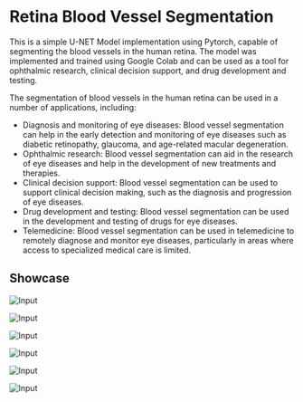 # Retina Blood Vessel Segmentation

This is a simple U-NET Model implementation using Pytorch, capable of segmenting the blood vessels in the human retina. The model was implemented and trained using Google Colab and can be used as a tool for ophthalmic research, clinical decision support, and drug development and testing.
 
 The segmentation of blood vessels in the human retina can be used in a number of applications, including:
 - Diagnosis and monitoring of eye diseases: Blood vessel segmentation can help in the early detection and monitoring of eye diseases such as diabetic retinopathy, glaucoma, and age-related macular degeneration.
 - Ophthalmic research: Blood vessel segmentation can aid in the research of eye diseases and help in the development of new treatments and therapies.
 - Clinical decision support: Blood vessel segmentation can be used to support clinical decision making, such as the diagnosis and progression of eye diseases.
 - Drug development and testing: Blood vessel segmentation can be used in the development and testing of drugs for eye diseases.
 - Telemedicine: Blood vessel segmentation can be used in telemedicine to remotely diagnose and monitor eye diseases, particularly in areas where access to specialized medical care is limited.




## Showcase

![Input](https://media.discordapp.net/attachments/910565001209724948/1074064789183156305/transferir_5.png)

![Input](https://media.discordapp.net/attachments/910565001209724948/1074064789397045268/transferir_55.png)

![Input](https://media.discordapp.net/attachments/910565001209724948/1074064820082593792/transferir_6.png)

![Input](https://media.discordapp.net/attachments/910565001209724948/1074064819805765703/transferir_66.png)

![Input](https://media.discordapp.net/attachments/910565001209724948/1074064788621099088/transferir.png)

![Input](https://media.discordapp.net/attachments/910565001209724948/1074064788918911076/transferir_1.png)
